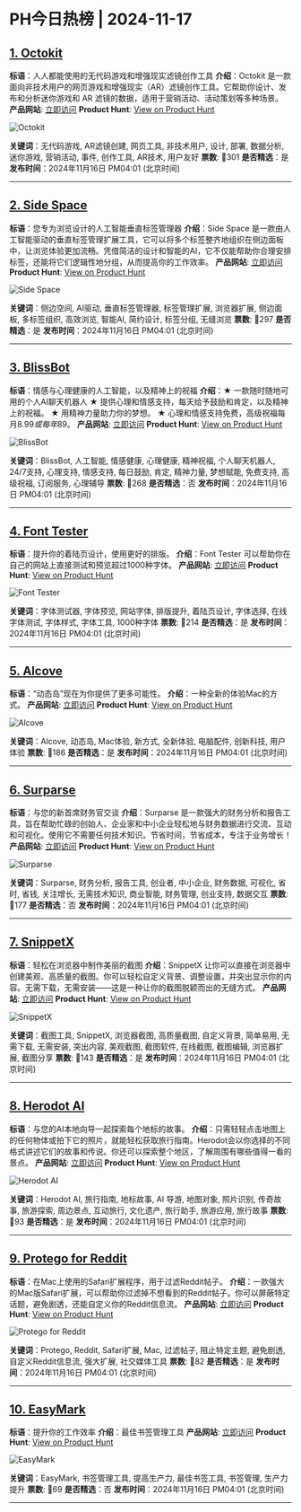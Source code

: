 # PH今日热榜 | 2024-11-17

## [1. Octokit](https://www.producthunt.com/posts/octokit-1?utm_campaign=producthunt-api&utm_medium=api-v2&utm_source=Application%3A+weekly+%28ID%3A+148189%29)
**标语**：人人都能使用的无代码游戏和增强现实滤镜创作工具
**介绍**：Octokit 是一款面向非技术用户的网页游戏和增强现实（AR）滤镜创作工具。它帮助你设计、发布和分析迷你游戏和 AR 滤镜的数据，适用于营销活动、活动策划等多种场景。
**产品网站**: [立即访问](https://www.producthunt.com/r/K7SJXXZ6QACIZD?utm_campaign=producthunt-api&utm_medium=api-v2&utm_source=Application%3A+weekly+%28ID%3A+148189%29)
**Product Hunt**: [View on Product Hunt](https://www.producthunt.com/posts/octokit-1?utm_campaign=producthunt-api&utm_medium=api-v2&utm_source=Application%3A+weekly+%28ID%3A+148189%29)

![Octokit](https://ph-files.imgix.net/7d8b5504-b2c6-4f92-b046-44b9186e9c98.png?auto=format&fit=crop&frame=1&h=512&w=1024)

**关键词**：无代码游戏, AR滤镜创建, 网页工具, 非技术用户, 设计, 部署, 数据分析, 迷你游戏, 营销活动, 事件, 创作工具, AR技术, 用户友好
**票数**: 🔺301
**是否精选**：是
**发布时间**：2024年11月16日 PM04:01 (北京时间)

---

## [2. Side Space](https://www.producthunt.com/posts/side-space?utm_campaign=producthunt-api&utm_medium=api-v2&utm_source=Application%3A+weekly+%28ID%3A+148189%29)
**标语**：您专为浏览设计的人工智能垂直标签管理器
**介绍**：Side Space 是一款由人工智能驱动的垂直标签管理扩展工具，它可以将多个标签整齐地组织在侧边面板中，让浏览体验更加流畅。凭借简洁的设计和智能的AI，它不仅能帮助你合理安排标签，还能将它们逻辑性地分组，从而提高你的工作效率。
**产品网站**: [立即访问](https://www.producthunt.com/r/TRGKGOVW7U4TDR?utm_campaign=producthunt-api&utm_medium=api-v2&utm_source=Application%3A+weekly+%28ID%3A+148189%29)
**Product Hunt**: [View on Product Hunt](https://www.producthunt.com/posts/side-space?utm_campaign=producthunt-api&utm_medium=api-v2&utm_source=Application%3A+weekly+%28ID%3A+148189%29)

![Side Space](https://ph-files.imgix.net/868f442d-ef7d-40e7-8499-8b8e4beda149.png?auto=format&fit=crop&frame=1&h=512&w=1024)

**关键词**：侧边空间, AI驱动, 垂直标签管理器, 标签管理扩展, 浏览器扩展, 侧边面板, 多标签组织, 高效浏览, 智能AI, 简约设计, 标签分组, 无缝浏览
**票数**: 🔺297
**是否精选**：是
**发布时间**：2024年11月16日 PM04:01 (北京时间)

---

## [3. BlissBot](https://www.producthunt.com/posts/blissbot?utm_campaign=producthunt-api&utm_medium=api-v2&utm_source=Application%3A+weekly+%28ID%3A+148189%29)
**标语**：情感与心理健康的人工智能，以及精神上的祝福
**介绍**：★ 一款随时随地可用的个人AI聊天机器人 ★ 提供心理和情感支持，每天给予鼓励和肯定，以及精神上的祝福。 ★ 用精神力量助力你的梦想。 ★ 心理和情感支持免费，高级祝福每月$8.99或每年$89。
**产品网站**: [立即访问](https://www.producthunt.com/r/XOLCDOLJB4L7IK?utm_campaign=producthunt-api&utm_medium=api-v2&utm_source=Application%3A+weekly+%28ID%3A+148189%29)
**Product Hunt**: [View on Product Hunt](https://www.producthunt.com/posts/blissbot?utm_campaign=producthunt-api&utm_medium=api-v2&utm_source=Application%3A+weekly+%28ID%3A+148189%29)

![BlissBot](https://ph-files.imgix.net/ff55c965-7c3c-4a4c-8ae6-1f49caa081b9.jpeg?auto=format&fit=crop&frame=1&h=512&w=1024)

**关键词**：BlissBot, 人工智能, 情感健康, 心理健康, 精神祝福, 个人聊天机器人, 24/7支持, 心理支持, 情感支持, 每日鼓励, 肯定, 精神力量, 梦想赋能, 免费支持, 高级祝福, 订阅服务, 心理辅导
**票数**: 🔺268
**是否精选**：否
**发布时间**：2024年11月16日 PM04:01 (北京时间)

---

## [4. Font Tester](https://www.producthunt.com/posts/font-tester-2?utm_campaign=producthunt-api&utm_medium=api-v2&utm_source=Application%3A+weekly+%28ID%3A+148189%29)
**标语**：提升你的着陆页设计，使用更好的排版。
**介绍**：Font Tester 可以帮助你在自己的网站上直接测试和预览超过1000种字体。
**产品网站**: [立即访问](https://www.producthunt.com/r/C2BBRBLNBYGTVH?utm_campaign=producthunt-api&utm_medium=api-v2&utm_source=Application%3A+weekly+%28ID%3A+148189%29)
**Product Hunt**: [View on Product Hunt](https://www.producthunt.com/posts/font-tester-2?utm_campaign=producthunt-api&utm_medium=api-v2&utm_source=Application%3A+weekly+%28ID%3A+148189%29)

![Font Tester](https://ph-files.imgix.net/7cd72415-d3e8-4fbb-8c9b-4e524697c774.png?auto=format&fit=crop&frame=1&h=512&w=1024)

**关键词**：字体测试器, 字体预览, 网站字体, 排版提升, 着陆页设计, 字体选择, 在线字体测试, 字体样式, 字体工具, 1000种字体
**票数**: 🔺214
**是否精选**：是
**发布时间**：2024年11月16日 PM04:01 (北京时间)

---

## [5. Alcove](https://www.producthunt.com/posts/alcove-2?utm_campaign=producthunt-api&utm_medium=api-v2&utm_source=Application%3A+weekly+%28ID%3A+148189%29)
**标语**：“动态岛”现在为你提供了更多可能性。
**介绍**：一种全新的体验Mac的方式。
**产品网站**: [立即访问](https://www.producthunt.com/r/6L5WYPX5MWRTEU?utm_campaign=producthunt-api&utm_medium=api-v2&utm_source=Application%3A+weekly+%28ID%3A+148189%29)
**Product Hunt**: [View on Product Hunt](https://www.producthunt.com/posts/alcove-2?utm_campaign=producthunt-api&utm_medium=api-v2&utm_source=Application%3A+weekly+%28ID%3A+148189%29)

![Alcove](https://ph-files.imgix.net/190d4afa-60a5-4255-b74c-d98a08cbd6f2.png?auto=format&fit=crop&frame=1&h=512&w=1024)

**关键词**：Alcove, 动态岛, Mac体验, 新方式, 全新体验, 电脑配件, 创新科技, 用户体验
**票数**: 🔺186
**是否精选**：是
**发布时间**：2024年11月16日 PM04:01 (北京时间)

---

## [6. Surparse](https://www.producthunt.com/posts/surparse?utm_campaign=producthunt-api&utm_medium=api-v2&utm_source=Application%3A+weekly+%28ID%3A+148189%29)
**标语**：与您的新首席财务官交谈
**介绍**：Surparse 是一款强大的财务分析和报告工具，旨在帮助忙碌的创始人、企业家和中小企业轻松地与财务数据进行交流、互动和可视化。使用它不需要任何技术知识。节省时间，节省成本，专注于业务增长！
**产品网站**: [立即访问](https://www.producthunt.com/r/HVYI4RHI3UCPRJ?utm_campaign=producthunt-api&utm_medium=api-v2&utm_source=Application%3A+weekly+%28ID%3A+148189%29)
**Product Hunt**: [View on Product Hunt](https://www.producthunt.com/posts/surparse?utm_campaign=producthunt-api&utm_medium=api-v2&utm_source=Application%3A+weekly+%28ID%3A+148189%29)

![Surparse](https://ph-files.imgix.net/b884fca7-9933-4131-a673-358508d3e6bc.png?auto=format&fit=crop&frame=1&h=512&w=1024)

**关键词**：Surparse, 财务分析, 报告工具, 创业者, 中小企业, 财务数据, 可视化, 省时, 省钱, 关注增长, 无需技术知识, 商业智能, 财务管理, 创业支持, 数据交互
**票数**: 🔺177
**是否精选**：否
**发布时间**：2024年11月16日 PM04:01 (北京时间)

---

## [7. SnippetX](https://www.producthunt.com/posts/snippetx?utm_campaign=producthunt-api&utm_medium=api-v2&utm_source=Application%3A+weekly+%28ID%3A+148189%29)
**标语**：轻松在浏览器中制作美丽的截图
**介绍**：SnippetX 让你可以直接在浏览器中创建美观、高质量的截图。你可以轻松自定义背景、调整设置，并突出显示你的内容。无需下载，无需安装——这是一种让你的截图脱颖而出的无缝方式。
**产品网站**: [立即访问](https://www.producthunt.com/r/PN63TNOHLEUAJ5?utm_campaign=producthunt-api&utm_medium=api-v2&utm_source=Application%3A+weekly+%28ID%3A+148189%29)
**Product Hunt**: [View on Product Hunt](https://www.producthunt.com/posts/snippetx?utm_campaign=producthunt-api&utm_medium=api-v2&utm_source=Application%3A+weekly+%28ID%3A+148189%29)

![SnippetX](https://ph-files.imgix.net/59abc7ee-e7a3-4368-9874-c2aa50be7415.png?auto=format&fit=crop&frame=1&h=512&w=1024)

**关键词**：截图工具, SnippetX, 浏览器截图, 高质量截图, 自定义背景, 简单易用, 无需下载, 无需安装, 突出内容, 美观截图, 截图软件, 在线截图, 截图编辑, 浏览器扩展, 截图分享
**票数**: 🔺143
**是否精选**：是
**发布时间**：2024年11月16日 PM04:01 (北京时间)

---

## [8. Herodot AI](https://www.producthunt.com/posts/herodot-ai-2?utm_campaign=producthunt-api&utm_medium=api-v2&utm_source=Application%3A+weekly+%28ID%3A+148189%29)
**标语**：与您的AI本地向导一起探索每个地标的故事。
**介绍**：只需轻轻点击地图上的任何物体或拍下它的照片，就能轻松获取旅行指南。Herodot会以你选择的不同格式讲述它们的故事和传说。你还可以探索整个地区，了解周围有哪些值得一看的景点。
**产品网站**: [立即访问](https://www.producthunt.com/r/R5NCMJ3F3ZMQ2N?utm_campaign=producthunt-api&utm_medium=api-v2&utm_source=Application%3A+weekly+%28ID%3A+148189%29)
**Product Hunt**: [View on Product Hunt](https://www.producthunt.com/posts/herodot-ai-2?utm_campaign=producthunt-api&utm_medium=api-v2&utm_source=Application%3A+weekly+%28ID%3A+148189%29)

![Herodot AI](https://ph-files.imgix.net/bd27796f-889b-4d57-8925-6a53b55fc748.jpeg?auto=format&fit=crop&frame=1&h=512&w=1024)

**关键词**：Herodot AI, 旅行指南, 地标故事, AI 导游, 地图对象, 照片识别, 传奇故事, 旅游探索, 周边景点, 互动旅行, 文化遗产, 旅行助手, 旅游应用, 旅行故事
**票数**: 🔺93
**是否精选**：是
**发布时间**：2024年11月16日 PM04:01 (北京时间)

---

## [9. Protego for Reddit](https://www.producthunt.com/posts/protego-for-reddit?utm_campaign=producthunt-api&utm_medium=api-v2&utm_source=Application%3A+weekly+%28ID%3A+148189%29)
**标语**：在Mac上使用的Safari扩展程序，用于过滤Reddit帖子。
**介绍**：一款强大的Mac版Safari扩展，可以帮助你过滤掉不想看到的Reddit帖子。你可以屏蔽特定话题，避免剧透，还能自定义你的Reddit信息流。
**产品网站**: [立即访问](https://www.producthunt.com/r/W54JZNQEMC3SX3?utm_campaign=producthunt-api&utm_medium=api-v2&utm_source=Application%3A+weekly+%28ID%3A+148189%29)
**Product Hunt**: [View on Product Hunt](https://www.producthunt.com/posts/protego-for-reddit?utm_campaign=producthunt-api&utm_medium=api-v2&utm_source=Application%3A+weekly+%28ID%3A+148189%29)

![Protego for Reddit](https://ph-files.imgix.net/bb6893db-e7d1-482a-a45e-27998c8038fb.png?auto=format&fit=crop&frame=1&h=512&w=1024)

**关键词**：Protego, Reddit, Safari扩展, Mac, 过滤帖子, 阻止特定主题, 避免剧透, 自定义Reddit信息流, 强大扩展, 社交媒体工具
**票数**: 🔺82
**是否精选**：是
**发布时间**：2024年11月16日 PM04:01 (北京时间)

---

## [10. EasyMark](https://www.producthunt.com/posts/easymark-3?utm_campaign=producthunt-api&utm_medium=api-v2&utm_source=Application%3A+weekly+%28ID%3A+148189%29)
**标语**：提升你的工作效率
**介绍**：最佳书签管理工具
**产品网站**: [立即访问](https://www.producthunt.com/r/NU74WE2N4GOJQF?utm_campaign=producthunt-api&utm_medium=api-v2&utm_source=Application%3A+weekly+%28ID%3A+148189%29)
**Product Hunt**: [View on Product Hunt](https://www.producthunt.com/posts/easymark-3?utm_campaign=producthunt-api&utm_medium=api-v2&utm_source=Application%3A+weekly+%28ID%3A+148189%29)

![EasyMark](https://ph-files.imgix.net/05681375-2a6f-4762-a2e3-990e5cacec06.png?auto=format&fit=crop&frame=1&h=512&w=1024)

**关键词**：EasyMark, 书签管理工具, 提高生产力, 最佳书签工具, 书签管理, 生产力提升
**票数**: 🔺69
**是否精选**：否
**发布时间**：2024年11月16日 PM04:01 (北京时间)

---

